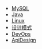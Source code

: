 
- [MySQL](MySQL.md)
- [Java](Java.md)
- [Linux](Linux.md)
- [设计模式](设计模式.md)
- [DevOps](DevOps.md)
- [ApiDesign](https://cloud.google.com/apis/design)

[//]: # (# 后端)

[//]: # (- [Activiti7]&#40;back/Activiti7.md&#41;)

[//]: # (- [Bio]&#40;back/Bio.md&#41;)

[//]: # (- [Nio]&#40;back/Nio.md&#41;)

[//]: # (- [Netty]&#40;back/Netty.md&#41;)

[//]: # (- [JavaHtml转PDF]&#40;back/HtmlToPdf.md&#41;)

[//]: # (- [Java实现C#TrippleDES加解密]&#40;back/JavaImplTrippleDES.md&#41;)

[//]: # (- [Java反射]&#40;back/JavaReflex.md&#41;)

[//]: # (- [MyBatis]&#40;back/MyBatis.md&#41;)

[//]: # (- [SpringMVC]&#40;back/SpringMVC.md&#41;)

[//]: # (- [SpringDataJpa]&#40;back/SpringDataJpa.md&#41;)

[//]: # (- [Zookeeper]&#40;back/Zookeeper.md&#41;)

[//]: # (- [FreeMarker]&#40;back/FreeMarker.md&#41;)

[//]: # (- [Tomcat7性能优化]&#40;back/Tomcat7性能优化.md&#41;)

[//]: # ()
[//]: # (## 消息中间件)

[//]: # ()
[//]: # (- [RabbitMQ]&#40;back/RabbitMQ.md&#41;)

[//]: # (- [RocketMQ]&#40;back/RocketMQ.md&#41;)

[//]: # (- [ActiveMQ]&#40;back/ActiveMQ.md&#41;)

[//]: # ()
[//]: # (## 数据存储)

[//]: # ()
[//]: # (- [MySQL]&#40;back/MySQL.md&#41;)

[//]: # (- [Redis]&#40;back/Redis.md&#41;)

[//]: # (- [MongoDB]&#40;back/MongoDB.md&#41;)

[//]: # (- [ElasticSearch]&#40;back/ElasticSearch.md&#41;)

[//]: # (- [Solr]&#40;back/Solr.md&#41;)

[//]: # (- [FastDFS]&#40;back/FastDFS.md&#41;)

[//]: # ()
[//]: # (## 微服务)

[//]: # ()
[//]: # (- [初识SpringCloud]&#40;back/spring-cloud/InitSpringCloud.md&#41;)

[//]: # (- [Ribbon]&#40;back/spring-cloud/Ribbon.md&#41;)

[//]: # (- [Hystrix]&#40;back/spring-cloud/Hystrix.md&#41;)

[//]: # (- [OpenFeign]&#40;back/spring-cloud/SpringCloudOpenFeign.md&#41;)

[//]: # (- [Gateway]&#40;back/spring-cloud/SpringCloudGateway.md&#41;)

[//]: # (- [Config]&#40;back/spring-cloud/SpringCloudConfig.md&#41;)

[//]: # (- [Alibaba Nacos]&#40;back/spring-cloud/SpringCloudAlibabaNacos.md&#41;)

[//]: # (- [Alibaba Sentinel]&#40;back/spring-cloud/SpringCloudAlibabaSentinel.md&#41;)

[//]: # (- [Consul]&#40;back/spring-cloud/SpringCloudConsul.md&#41;)

[//]: # (- [Apollo]&#40;back/spring-cloud/Apollo.md&#41;)

[//]: # (- [Zookeeper]&#40;back/Zookeeper.md&#41;)

[//]: # ()
[//]: # (# 前端)

[//]: # ()
[//]: # (- [ViteJs 创建 Vue 工程]&#40;web/ViteCreateVueProJect.md&#41;)

[//]: # ()
[//]: # ()
[//]: # (# 运维)

[//]: # ()
[//]: # (- [Linux]&#40;system/linux.md&#41;)

[//]: # (- [Docker]&#40;system/Docker.md&#41;)

[//]: # (- [GitLab]&#40;system/GitLab.md&#41;)

[//]: # (- [Gogs]&#40;system/Gogs.md&#41;)

[//]: # (- [nginx]&#40;system/nginx.md&#41;)

[//]: # ()
[//]: # (# 面试题)

[//]: # ()
[//]: # (- [面试题]&#40;面试题.md&#41;)

[//]: # ()
[//]: # ()
[//]: # (# 书籍)

[//]: # ()
[//]: # (- [OnJava8]&#40;book/on-java8/OnJava8.md&#41;)

[//]: # ()
[//]: # (# ---------------------)

[//]: # ()
[//]: # (### 消息队列)

[//]: # ()
[//]: # (- Kafka)

[//]: # (- [RocketMQ]&#40;back/RocketMQ.md&#41;)

[//]: # (- [RabbitMQ]&#40;back/RabbitMQ.md&#41;)

[//]: # (- [ActiveMQ]&#40;back/ActiveMQ.md&#41;)

[//]: # (- pulsar)

[//]: # (- mqtt)

[//]: # ()
[//]: # (### 缓存)

[//]: # ()
[//]: # (#### 单机)

[//]: # ()
[//]: # (- guava)

[//]: # (- ehCache)

[//]: # (- jetCache)

[//]: # ()
[//]: # (#### 分布式)

[//]: # ()
[//]: # (- [Redis]&#40;back/Redis.md&#41;)

[//]: # (- memCached)

[//]: # ()
[//]: # (### 分库分表)

[//]: # ()
[//]: # (- sharding-jdbc（驱动层）)

[//]: # (- myCat（代理层）)

[//]: # (- spring AbstractRoutingDataSource（不易扩展）)

[//]: # (- mysql Replication 协议（轻量级）)

[//]: # ()
[//]: # (### 数据同步)

[//]: # ()
[//]: # (#### MySQL)

[//]: # ()
[//]: # (- canal -> otter)

[//]: # (- maxWell)

[//]: # (- dataBus)

[//]: # (- binlog)

[//]: # ()
[//]: # (### 通讯)

[//]: # ()
[//]: # (#### 序列化)

[//]: # ()
[//]: # (- json)

[//]: # (- avro)

[//]: # (- kryo)

[//]: # ()
[//]: # (#### 通讯框架)

[//]: # ()
[//]: # (- [Netty]&#40;back/Netty.md&#41;)

[//]: # (- socketIo)

[//]: # (- opHttp3)

[//]: # (- common-httpClient)

[//]: # ()
[//]: # (#### rpc)

[//]: # ()
[//]: # (- [OpenFeign]&#40;back/spring-cloud/SpringCloudOpenFeign.md&#41;)

[//]: # (- gRPC)

[//]: # (- thrift)

[//]: # (- dubbo)

[//]: # (- hessian)

[//]: # ()
[//]: # (### 微服务)

[//]: # ()
[//]: # (#### 注册中心)

[//]: # ()
[//]: # (- [Consul]&#40;back/spring-cloud/SpringCloudConsul.md&#41;)

[//]: # (- [Alibaba Nacos]&#40;back/spring-cloud/SpringCloudAlibabaNacos.md&#41;)

[//]: # (- eureka)

[//]: # (- [Zookeeper]&#40;back/Zookeeper.md&#41;)

[//]: # ()
[//]: # (#### 熔断组件)

[//]: # ()
[//]: # (- resilience4j)

[//]: # (- [Alibaba Sentinel]&#40;back/spring-cloud/SpringCloudAlibabaSentinel.md&#41;)

[//]: # (- [Hystrix]&#40;back/spring-cloud/Hystrix.md&#41;)

[//]: # ()
[//]: # (#### 调用链)

[//]: # ()
[//]: # (- jaeger)

[//]: # (- skywalking)

[//]: # (- sleuth + zipkin)

[//]: # (- cat&#40;点评&#41;)

[//]: # ()
[//]: # (#### 配置中心)

[//]: # ()
[//]: # (- [Apollo]&#40;back/spring-cloud/Apollo.md&#41;)

[//]: # (- disconf)

[//]: # (- [Spring Cloud Config]&#40;back/spring-cloud/SpringCloudConfig.md&#41;)

[//]: # ()
[//]: # (#### 网关)

[//]: # ()
[//]: # (- [Gateway]&#40;back/spring-cloud/SpringCloudGateway.md&#41;)

[//]: # (- nginx -> openresty  ||  kong)

[//]: # (- zuul2)

[//]: # (- traefik)

[//]: # ()
[//]: # (### 分布式工具)

[//]: # ()
[//]: # (#### 协调)

[//]: # ()
[//]: # (- [Consul]&#40;back/spring-cloud/SpringCloudConsul.md&#41;)

[//]: # (- etcd)

[//]: # (- [Zookeeper]&#40;back/Zookeeper.md&#41;)

[//]: # ()
[//]: # (#### 事务)

[//]: # ()
[//]: # (- fescar)

[//]: # (- seata)

[//]: # ()
[//]: # (### 监控系统)

[//]: # ()
[//]: # (- zabbix（少量主机推荐）)

[//]: # (- prometheus)

[//]: # (- influxdata -> influxdb和telegraf)

[//]: # (- elkb -> ES、logstash、kibana、beats)

[//]: # ()
[//]: # (### 调度)

[//]: # ()
[//]: # (- xxl-job)

[//]: # (- elastic-job-cloud&#40;应用广泛，系统复杂学习成本高&#41;)

[//]: # (- quartz)

[//]: # (- crontab)

[//]: # ()
[//]: # (### 入口工具)

[//]: # ()
[//]: # (- centos)

[//]: # (- haproxy)

[//]: # (- lvs)

[//]: # (- keepalived)

[//]: # (- ansible)

[//]: # ()
[//]: # (### OLT（A）P)

[//]: # (数据仓库)

[//]: # ()
[//]: # (- hbase)

[//]: # (- [ElasticSearch]&#40;back/ElasticSearch.md&#41;)

[//]: # (- [Solr]&#40;back/Solr.md&#41;)

[//]: # (- tidb)

[//]: # (- leveldb)

[//]: # ()
[//]: # ()
[//]: # (### CI/CD)

[//]: # ()
[//]: # (- Jenkins)

[//]: # (- teamCity)

[//]: # (- [GitLab]&#40;system/GitLab.md&#41;)

[//]: # (- [Docker]&#40;system/Docker.md&#41;)

[//]: # (- sonar)

[//]: # ()
[//]: # ()
[//]: # ()

